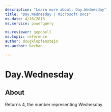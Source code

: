 ```yaml
---
description: "Learn more about: Day.Wednesday"
title: "Day.Wednesday | Microsoft Docs"
ms.date: 4/16/2018
ms.service: powerquery

ms.reviewer: gepopell
ms.topic: reference
author: dougklopfenstein
ms.author: bezhan

---
```

# Day.Wednesday
## About
Returns 4, the number representing Wednesday.

